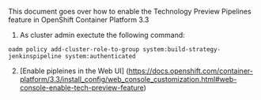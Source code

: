 This document goes over how to enable the Technology Preview Pipelines feature in OpenShift Container Platform 3.3

1. As cluster admin exectute the following command:

`oadm policy add-cluster-role-to-group system:build-strategy-jenkinspipeline system:authenticated`

2. [Enable pipleines in the Web UI] (https://docs.openshift.com/container-platform/3.3/install_config/web_console_customization.html#web-console-enable-tech-preview-feature)
